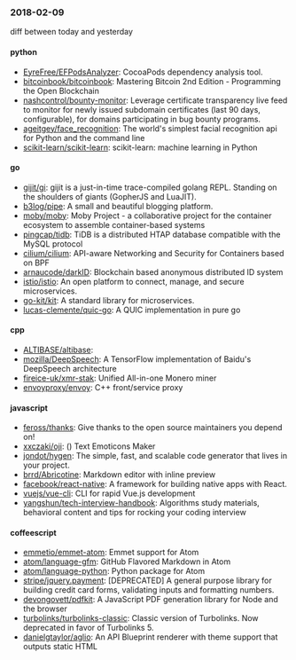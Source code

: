 ### 2018-02-09
diff between today and yesterday

#### python
* [EyreFree/EFPodsAnalyzer](https://github.com/EyreFree/EFPodsAnalyzer): CocoaPods dependency analysis tool.
* [bitcoinbook/bitcoinbook](https://github.com/bitcoinbook/bitcoinbook): Mastering Bitcoin 2nd Edition - Programming the Open Blockchain
* [nashcontrol/bounty-monitor](https://github.com/nashcontrol/bounty-monitor): Leverage certificate transparency live feed to monitor for newly issued subdomain certificates (last 90 days, configurable), for domains participating in bug bounty programs.
* [ageitgey/face_recognition](https://github.com/ageitgey/face_recognition): The world's simplest facial recognition api for Python and the command line
* [scikit-learn/scikit-learn](https://github.com/scikit-learn/scikit-learn): scikit-learn: machine learning in Python

#### go
* [gijit/gi](https://github.com/gijit/gi): gijit is a just-in-time trace-compiled golang REPL. Standing on the shoulders of giants (GopherJS and LuaJIT).
* [b3log/pipe](https://github.com/b3log/pipe):  A small and beautiful blogging platform.
* [moby/moby](https://github.com/moby/moby): Moby Project - a collaborative project for the container ecosystem to assemble container-based systems
* [pingcap/tidb](https://github.com/pingcap/tidb): TiDB is a distributed HTAP database compatible with the MySQL protocol
* [cilium/cilium](https://github.com/cilium/cilium): API-aware Networking and Security for Containers based on BPF
* [arnaucode/darkID](https://github.com/arnaucode/darkID): Blockchain based anonymous distributed ID system
* [istio/istio](https://github.com/istio/istio): An open platform to connect, manage, and secure microservices.
* [go-kit/kit](https://github.com/go-kit/kit): A standard library for microservices.
* [lucas-clemente/quic-go](https://github.com/lucas-clemente/quic-go): A QUIC implementation in pure go

#### cpp
* [ALTIBASE/altibase](https://github.com/ALTIBASE/altibase): 
* [mozilla/DeepSpeech](https://github.com/mozilla/DeepSpeech): A TensorFlow implementation of Baidu's DeepSpeech architecture
* [fireice-uk/xmr-stak](https://github.com/fireice-uk/xmr-stak): Unified All-in-one Monero miner
* [envoyproxy/envoy](https://github.com/envoyproxy/envoy): C++ front/service proxy

#### javascript
* [feross/thanks](https://github.com/feross/thanks):  Give thanks to the open source maintainers you depend on! 
* [xxczaki/oji](https://github.com/xxczaki/oji): () Text Emoticons Maker
* [jondot/hygen](https://github.com/jondot/hygen): The simple, fast, and scalable code generator that lives in your project.
* [brrd/Abricotine](https://github.com/brrd/Abricotine): Markdown editor with inline preview
* [facebook/react-native](https://github.com/facebook/react-native): A framework for building native apps with React.
* [vuejs/vue-cli](https://github.com/vuejs/vue-cli):  CLI for rapid Vue.js development
* [yangshun/tech-interview-handbook](https://github.com/yangshun/tech-interview-handbook):  Algorithms study materials, behavioral content and tips for rocking your coding interview

#### coffeescript
* [emmetio/emmet-atom](https://github.com/emmetio/emmet-atom): Emmet support for Atom
* [atom/language-gfm](https://github.com/atom/language-gfm): GitHub Flavored Markdown in Atom
* [atom/language-python](https://github.com/atom/language-python): Python package for Atom
* [stripe/jquery.payment](https://github.com/stripe/jquery.payment): [DEPRECATED] A general purpose library for building credit card forms, validating inputs and formatting numbers.
* [devongovett/pdfkit](https://github.com/devongovett/pdfkit): A JavaScript PDF generation library for Node and the browser
* [turbolinks/turbolinks-classic](https://github.com/turbolinks/turbolinks-classic): Classic version of Turbolinks. Now deprecated in favor of Turbolinks 5.
* [danielgtaylor/aglio](https://github.com/danielgtaylor/aglio): An API Blueprint renderer with theme support that outputs static HTML
